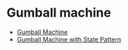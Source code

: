 # Gumball machine

- [Gumball Machine](GumballMachine)
- [Gumball Machine with State Pattern](GumballMachineWithStatePattern)
